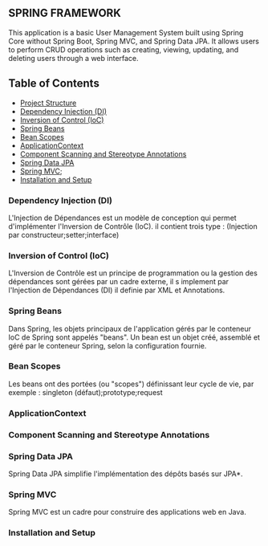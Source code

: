## SPRING FRAMEWORK

This application is a basic User Management System 
built using Spring Core without Spring Boot, 
Spring MVC, and Spring Data JPA. It allows users to perform CRUD operations 
such as creating, viewing, updating, and deleting users through a web interface.

## Table of Contents
- [Project Structure](#project-structure)
- [Dependency Injection (DI)](#dependency-injection-di)
- [Inversion of Control (IoC)](#inversion-of-control-ioc)
- [Spring Beans](#spring-beans)
- [Bean Scopes](#bean-scopes)
- [ApplicationContext](#applicationcontext)
- [Component Scanning and Stereotype Annotations](#component-scanning-and-stereotype-annotations)
- [Spring Data JPA](#spring-data-jpa)
- [Spring MVC](#spring-mvc);
- [Installation and Setup](#installation-and-setup)

### Dependency Injection (DI)
L'Injection de Dépendances est un modèle de conception qui permet d'implémenter l'Inversion de Contrôle (IoC).
il contient trois type : (Injection par constructeur;setter;interface)

### Inversion of Control (IoC)
L'Inversion de Contrôle est un principe de programmation ou la gestion des dépendances sont gérées par un cadre externe, il s implement par l'Injection de Dépendances (DI)
il definie par XML et Annotations.

### Spring Beans
Dans Spring, les objets principaux de l'application gérés par le conteneur IoC de Spring sont appelés "beans". Un bean est un objet créé, assemblé et géré par le conteneur Spring, selon la configuration fournie.
### Bean Scopes
Les beans ont des portées (ou "scopes") définissant leur cycle de vie, par exemple : singleton (défaut);prototype;request

### ApplicationContext

### Component Scanning and Stereotype Annotations

### Spring Data JPA
Spring Data JPA simplifie l'implémentation des dépôts basés sur JPA*.
### Spring MVC
Spring MVC est un cadre pour construire des applications web en Java.
### Installation and Setup
